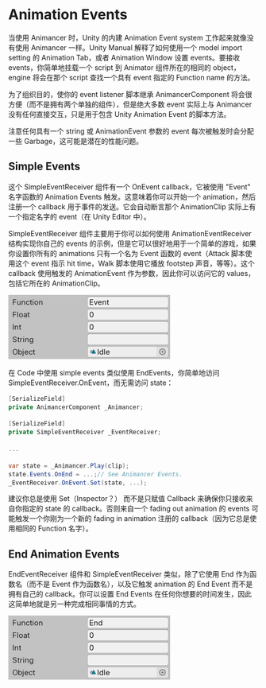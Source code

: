 # Animation Events

当使用 Animancer 时，Unity 的内建 Animation Event system 工作起来就像没有使用 Animancer 一样。Unity Manual 解释了如何使用一个 model import setting 的 Animation Tab，或者 Animation Window 设置 events。要接收 events，你简单地挂载一个 script 到 Animator 组件所在的相同的 object，engine 将会在那个 script 查找一个具有 event 指定的 Function name 的方法。

为了组织目的，使你的 event listener 脚本继承 AnimancerComponent 将会很方便（而不是拥有两个单独的组件），但是绝大多数 event 实际上与 Animancer 没有任何直接交互，只是用于包含 Unity Animation Event 的脚本方法。

注意任何具有一个 string 或 AnimationEvent 参数的 event 每次被触发时会分配一些 Garbage，这可能是潜在的性能问题。

## Simple Events

这个 SimpleEventReceiver 组件有一个 OnEvent callback，它被使用 "Event" 名字函数的 Animation Events 触发。这意味着你可以开始一个 animation，然后注册一个 callback 用于事件的发送。它会自动断言那个 AnimationClip 实际上有一个指定名字的 event（在 Unity Editor 中）。

SimpleEventReceiver 组件主要用于你可以如何使用 AnimationEventReceiver 结构实现你自己的 events 的示例，但是它可以很好地用于一个简单的游戏，如果你设置你所有的 animations 只有一个名为 Event 函数的 event（Attack 脚本使用这个 event 指示 hit time，Walk 脚本使用它播放 footstep 声音，等等）。这个 callback 使用触发的 AnimationEvent 作为参数，因此你可以访问它的 values，包括它所在的 AnimationClip。

![simple-event](../../../Image/simple-event.png)

在 Code 中使用 simple events 类似使用 EndEvents，你简单地访问 SimpleEventReceiver.OnEvent，而无需访问 state：

```C#
[SerializeField]
private AnimancerComponent _Animancer;

[SerializeField]
private SimpleEventReceiver _EventReceiver;

...

var state = _Animancer.Play(clip);
state.Events.OnEnd = ...;// See Animancer Events.
_EventReceiver.OnEvent.Set(state, ...);
```

建议你总是使用 Set（Inspector？） 而不是只赋值 Callback 来确保你只接收来自你指定的 state 的 callback。否则来自一个 fading out animation 的 events 可能触发一个你刚为一个新的 fading in animation 注册的 callback（因为它总是使用相同的 Function 名字）。

## End Animation Events

EndEventReceiver 组件和 SimpleEventReceiver 类似，除了它使用 End 作为函数名（而不是 Event 作为函数名），以及它触发 animation 的 End Event 而不是拥有自己的 callback。你可以设置 End Events 在任何你想要的时间发生，因此这简单地就是另一种完成相同事情的方式。

![end-event](../../../Image/end-event.png)

